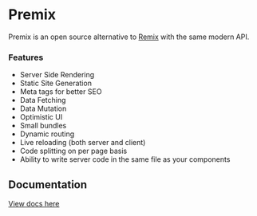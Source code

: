 # Premix

Premix is an open source alternative to [Remix](https://remix.run/) with the same modern API.

### Features

- Server Side Rendering
- Static Site Generation
- Meta tags for better SEO
- Data Fetching
- Data Mutation
- Optimistic UI
- Small bundles
- Dynamic routing
- Live reloading (both server and client)
- Code splitting on per page basis
- Ability to write server code in the same file as your components

## Documentation

[View docs here](https://github.com/Mokshit06/premix/tree/main/docs/Readme.md)
